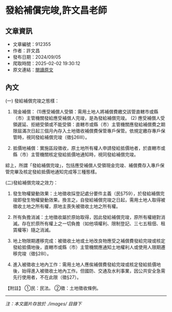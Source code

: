 # 發給補償完竣,許文昌老師

## 文章資訊
- 文章編號：912355
- 作者：許文昌
- 發布日期：2024/09/05
- 爬取時間：2025-02-02 19:30:12
- 原文連結：[閱讀原文](https://real-estate.get.com.tw/Columns/detail.aspx?no=912355)

## 內文
(一) 發給補償完竣之態樣：

1. 現金補償： (1)應受補償人受領：需用土地人將補償費繳交該管直轄市或縣（市）主管機關發給應受補償人完竣，是為發給補償完竣。 (2) 應受補償人受領遲延、拒絕受領或不能受領：直轄市或縣（市）主管機關應發給補償費之期限屆滿次日起三個月內存入土地徵收補償費保管專戶保管。依規定繳存專戶保管時，視同發給補償完竣（徵§26III）。

2. 抵價地補償：實施區段徵收，原土地所有權人申請發給抵價地者，於直轄市或縣（市）主管機關核定發給抵價地通知時，視同發給補償完竣。

綜上，所謂「發給補償完竣」，包括應受補償人受領現金完竣、補償費存入專戶保管完畢及核定發給抵價地通知完成等三種態樣。

(二)發給補償完竣之效力：

1. 發生物權變動效果：土地徵收採登記處分要件主義（民§759），於發給補償完竣即發生物權變動效果。換言之，自發給補償完竣之日起，需用土地人取得被徵收土地之所有權，原地主喪失被徵收土地之所有權。

2. 所有負擔消滅：土地徵收屬於原始取得，因此發給補償完竣，原所有權絕對消滅。存在於原所有權上之一切負擔（如他項權利、限制登記、三七五租佃、租賃權等）隨之消滅。

3. 地上物限期遷移完成：被徵收土地或土地改良物應受之補償費發給完竣或核定發給抵價地後，直轄市或縣（市）主管機關應通知土地權利人或使用人限期遷移完竣（徵§28I）。

4. 進入被徵收土地內工作：需用土地人應俟補償費發給完竣或核定發給抵價地後，始得進入被徵收土地內工作。但國防、交通及水利事業，因公共安全急需先行使用者，不在此限（徵§27）。

【附註】 ①民：民法。 ②徵：土地徵收條例。

---
*注：本文圖片存放於 ./images/ 目錄下*
